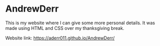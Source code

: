 # AndrewDerr

This is my website where I can give some more personal details. It was made using HTML and CSS over my thanksgiving break. 

Website link:
https://aderr011.github.io/AndrewDerr/
